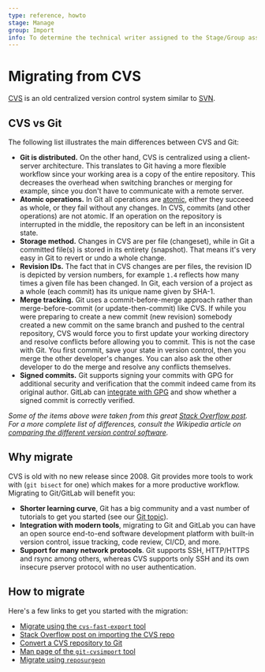 ```yaml
---
type: reference, howto
stage: Manage
group: Import
info: To determine the technical writer assigned to the Stage/Group associated with this page, see https://about.gitlab.com/handbook/engineering/ux/technical-writing/#assignments
---
```


# Migrating from CVS

[CVS](https://savannah.nongnu.org/projects/cvs) is an old centralized version
control system similar to [SVN](svn.md).

## CVS vs Git

The following list illustrates the main differences between CVS and Git:

- **Git is distributed.** On the other hand, CVS is centralized using a client-server
  architecture. This translates to Git having a more flexible workflow since
  your working area is a copy of the entire repository. This decreases the
  overhead when switching branches or merging for example, since you don't have
  to communicate with a remote server.
- **Atomic operations.** In Git all operations are
  [atomic](https://en.wikipedia.org/wiki/Atomic_commit), either they succeed as
  whole, or they fail without any changes. In CVS, commits (and other operations)
  are not atomic. If an operation on the repository is interrupted in the middle,
  the repository can be left in an inconsistent state.
- **Storage method.** Changes in CVS are per file (changeset), while in Git
  a committed file(s) is stored in its entirety (snapshot). That means it's
  very easy in Git to revert or undo a whole change.
- **Revision IDs.** The fact that in CVS changes are per files, the revision ID
  is depicted by version numbers, for example `1.4` reflects how many times a
  given file has been changed. In Git, each version of a project as a whole
  (each commit) has its unique name given by SHA-1.
- **Merge tracking.** Git uses a commit-before-merge approach rather than
  merge-before-commit (or update-then-commit) like CVS. If while you were
  preparing to create a new commit (new revision) somebody created a
  new commit on the same branch and pushed to the central repository, CVS would
  force you to first update your working directory and resolve conflicts before
  allowing you to commit. This is not the case with Git. You first commit, save
  your state in version control, then you merge the other developer's changes.
  You can also ask the other developer to do the merge and resolve any conflicts
  themselves.
- **Signed commits.** Git supports signing your commits with GPG for additional
  security and verification that the commit indeed came from its original author.
  GitLab can [integrate with GPG](../repository/gpg_signed_commits/index.md)
  and show whether a signed commit is correctly verified.

_Some of the items above were taken from this great
[Stack Overflow post](https://stackoverflow.com/a/824241/974710). For a more
complete list of differences, consult the
Wikipedia article on [comparing the different version control software](https://en.wikipedia.org/wiki/Comparison_of_version_control_software)._

## Why migrate

CVS is old with no new release since 2008. Git provides more tools to work
with (`git bisect` for one) which makes for a more productive workflow.
Migrating to Git/GitLab will benefit you:

- **Shorter learning curve**, Git has a big community and a vast number of
  tutorials to get you started (see our [Git topic](../../../topics/git/index.md)).
- **Integration with modern tools**, migrating to Git and GitLab you can have
  an open source end-to-end software development platform with built-in version
  control, issue tracking, code review, CI/CD, and more.
- **Support for many network protocols**. Git supports SSH, HTTP/HTTPS and rsync
  among others, whereas CVS supports only SSH and its own insecure pserver
  protocol with no user authentication.

## How to migrate

Here's a few links to get you started with the migration:

- [Migrate using the `cvs-fast-export` tool](https://gitlab.com/esr/cvs-fast-export)
- [Stack Overflow post on importing the CVS repo](https://stackoverflow.com/a/11490134/974710)
- [Convert a CVS repository to Git](https://www.techrepublic.com/blog/linux-and-open-source/convert-cvs-repositories-to-git/)
- [Man page of the `git-cvsimport` tool](https://mirrors.edge.kernel.org/pub/software/scm/git/docs/git-cvsimport.html)
- [Migrate using `reposurgeon`](http://www.catb.org/~esr/reposurgeon/repository-editing.html#conversion)
